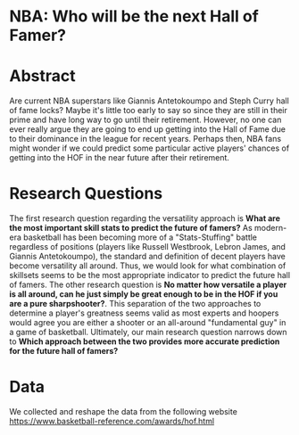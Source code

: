 # NBA: Who will be the next Hall of Famer?

# Abstract
Are current NBA superstars like Giannis Antetokoumpo and Steph Curry hall of fame locks? Maybe it's little too early to say so since they are still in their prime and have long way to go until their retirement. However, no one can ever really argue they are going to end up getting into the Hall of Fame due to their dominance in the league for recent years. Perhaps then, NBA fans might wonder if we could predict some particular active players' chances of getting into the HOF in the near future after their retirement.

# Research Questions
The first research question regarding the versatility approach is __What are the most important skill stats to predict the future of famers?__ As modern-era basketball has been becoming more of a "Stats-Stuffing" battle regardless of positions (players like Russell Westbrook, Lebron James, and Giannis Antetokoumpo), the standard and definition of decent players have become versatility all around. Thus, we would look for what combination of skillsets seems to be the most appropriate indicator to predict the future hall of famers. The other research question is __No matter how versatile a player is all around, can he just simply be great enough to be in the HOF if you are a pure sharpshooter?__. This separation of the two approaches to determine a player's greatness seems valid as most experts and hoopers would agree you are either a shooter or an all-around "fundamental guy" in a game of basketball. Ultimately, our main research question narrows down to __Which approach between the two provides more accurate prediction for the future hall of famers?__

# Data
We collected and reshape the data from the following website https://www.basketball-reference.com/awards/hof.html
